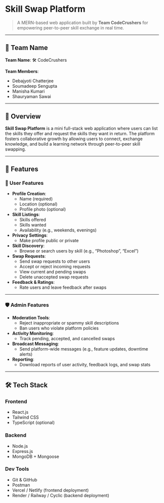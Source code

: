 # Skill Swap Platform

> A MERN-based web application built by **Team CodeCrushers** for empowering peer-to-peer skill exchange in real time.

---

## 👥 Team Name

**Team Name**: 🛠️ CodeCrushers

**Team Members**:
- Debajyoti Chatterjee
- Soumadeep Sengupta
- Manisha Kumari
- Shauryaman Sawai

---

## 🌟 Overview

**Skill Swap Platform** is a mini full-stack web application where users can list the skills they offer and request the skills they want in return. The platform fosters collaborative growth by allowing users to connect, exchange knowledge, and build a learning network through peer-to-peer skill swapping.

---

## 🔧 Features

### 👤 User Features

- **Profile Creation**:
  - Name (required)
  - Location (optional)
  - Profile photo (optional)
- **Skill Listings**:
  - Skills offered
  - Skills wanted
  - Availability (e.g., weekends, evenings)
- **Privacy Settings**:
  - Make profile public or private
- **Skill Discovery**:
  - Browse or search users by skill (e.g., “Photoshop”, “Excel”)
- **Swap Requests**:
  - Send swap requests to other users
  - Accept or reject incoming requests
  - View current and pending swaps
  - Delete unaccepted swap requests
- **Feedback & Ratings**:
  - Rate users and leave feedback after swaps

---

### 🛡️ Admin Features

- **Moderation Tools**:
  - Reject inappropriate or spammy skill descriptions
  - Ban users who violate platform policies
- **Activity Monitoring**:
  - Track pending, accepted, and cancelled swaps
- **Broadcast Messaging**:
  - Send platform-wide messages (e.g., feature updates, downtime alerts)
- **Reporting**:
  - Download reports of user activity, feedback logs, and swap stats

---

## 🛠️ Tech Stack

### Frontend
- React.js
- Tailwind CSS
- TypeScript (optional)

### Backend
- Node.js
- Express.js
- MongoDB + Mongoose

### Dev Tools
- Git & GitHub
- Postman
- Vercel / Netlify (frontend deployment)
- Render / Railway / Cyclic (backend deployment)
